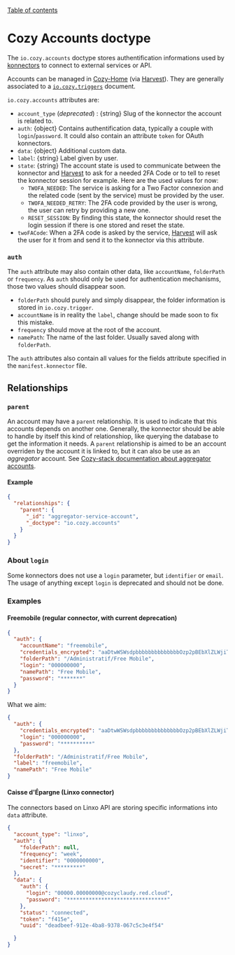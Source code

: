 [Table of contents](README.md#table-of-contents)

# Cozy Accounts doctype

The `io.cozy.accounts` doctype stores authentification informations used by [konnectors](https://github.com/konnectors) to connect to external services or API.

Accounts can be managed in [Cozy-Home](http://github.com/cozy/cozy-home/) (via [Harvest](https://github.com/cozy/cozy-libs/tree/master/packages/cozy-harvest-lib)). They are generally associated to a [`io.cozy.triggers`](io.cozy.triggers) document.

`io.cozy.accounts` attributes are:

- `account_type` (_deprecated_) : {string} Slug of the konnector the account is related to.
- `auth`: {object} Contains authentification data, typically a couple with `login`/`password`. It could also contain an attribute `token` for OAuth konnectors.
- `data`: {object} Additional custom data.
- `label`: {string} Label given by user.
- `state`: {string} The account state is used to communicate between the konnector and [Harvest](https://github.com/cozy/cozy-libs/tree/master/packages/cozy-harvest-lib) to ask for a needed 2FA Code or to tell to reset the konnector session for example. Here are the used values for now:
  - `TWOFA_NEEDED`: The service is asking for a Two Factor connexion and the related code (sent by the service) must be provided by the user.
  - `TWOFA_NEEDED_RETRY`: The 2FA code provided by the user is wrong, the user can retry by providing a new one.
  - `RESET_SESSION`: By finding this state, the konnector should reset the login session if there is one stored and reset the state.
- `twoFACode`: When a 2FA code is asked by the service, [Harvest](https://github.com/cozy/cozy-libs/tree/master/packages/cozy-harvest-lib) will ask the user for it from and send it to the konnector via this attribute.

### `auth`

The `auth` attribute may also contain other data, like  `accountName`, `folderPath` or `frequency`. As `auth` should only be used for authentication mechanisms, those two values should disappear soon.

* `folderPath` should purely and simply disappear, the folder information is stored in `io.cozy.trigger`.
* `accountName` is in reality the `label`, change should be made soon to fix this mistake.
* `frequency` should move at the root of the account.
* `namePath`: The name of the last folder. Usually saved along with `folderPath`.

The `auth` attributes also contain all values for the fields attribute specified in the `manifest.konnector` file.

## Relationships

### `parent`

An account may have a `parent` relationship. It is used to indicate that this accounts depends on another one.
Generally, the konnector should be able to handle by itself this kind of relationshiop, like querying the database to get the information it needs. A `parent` relationship is aimed to be an account overriden by the account it is linked to, but it can also be use as an _aggregator_ account. See [Cozy-stack documentation about aggregator accounts](https://docs.cozy.io/en/cozy-stack/konnectors-workflow/#aggregator-accounts).

#### Example
```json
{
  "relationships": {
    "parent": {
      "_id": "aggregator-service-account",
      "_doctype": "io.cozy.accounts"
    }
  }
}
```

### About `login`

Some konnectors does not use a `login` parameter, but `identifier` or `email`. The usage of anything except `login` is deprecated and should not be done.

### Examples

#### Freemobile (regular connector, with current deprecation)

```json
{
  "auth": {
    "accountName": "freemobile",
    "credentials_encrypted": "aaDtwWSWsdpbbbbbbbbbbbbbbOzp2pBEbXlZLWjiTzOGumGRomrF2LwlRn4Y8c=",
    "folderPath": "/Administratif/Free Mobile",
    "login": "000000000",
    "namePath": "Free Mobile",
    "password": "*******"
  }
}
```

What we aim:

```json
{
  "auth": {
    "credentials_encrypted": "aaDtwWSWsdpbbbbbbbbbbbbbbOzp2pBEbXlZLWjiTzOGumGRomrF2LwlRn4Y8c=",
    "login": "000000000",
    "password": "**********"
  },
  "folderPath": "/Administratif/Free Mobile",
  "label": "freemobile",
  "namePath": "Free Mobile"
}
```

#### Caisse d'Épargne (Linxo connector)

The connectors based on Linxo API are storing specific informations into `data` attribute.

```json
{
  "account_type": "linxo",
  "auth": {
    "folderPath": null,
    "frequency": "week",
    "identifier": "0000000000",
    "secret": "*********"
  },
  "data": {
    "auth": {
      "login": "00000.00000000@cozyclaudy.red.cloud",
      "password": "********************************"
    },
    "status": "connected",
    "token": "f415e",
    "uuid": "deadbeef-912e-4ba8-9378-067c5c3e4f54"

  }
}
```
